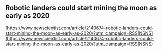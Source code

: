 ## Robotic landers could start mining the moon as early as 2020
  
  [https://www.newscientist.com/article/2140674-robotic-landers-could-start-mining-the-moon-as-early-as-2020/?utm_campaign=RSS|NSNS](https://www.newscientist.com/article/2140674-robotic-landers-could-start-mining-the-moon-as-early-as-2020/?utm_campaign=RSS|NSNS)
